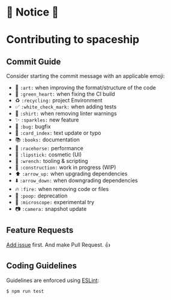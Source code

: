 # 🚧 Notice 🚧

# Contributing to spaceship

## Commit Guide
Consider starting the commit message with an applicable emoji:

* 🎨 `:art:`              when improving the format/structure of the code
* 💚 `:green_heart:`      when fixing the CI build
* ♻️ `:recycling:`        project Environment
* ✅ `:white_check_mark:` when adding tests
* 👕 `:shirt:`            when removing linter warnings
* ✨ `:sparkles:`         new feature
* 🐛 `:bug:`              bugfix
* 📇 `:card_index:`       text update or typo
* 📚 `:books:`            documentation
* 🐎 `:racehorse:`        performance
* 💄 `:lipstick:`         cosmetic (UI)
* 🔧 `:wrench:`           tooling & scripting
* 🚧 `:construction:`     work in progress (WIP)
* ⬆️  `:arrow_up:`         when upgrading dependencies
* ⬇️  `:arrow_down:`       when downgrading dependencies
* 🔥 `:fire:`             when removing code or files
* 💩 `:poop:`             deprecation
* 🔬 `:microscope:`       experimental try
* 📷 `:camera:`           snapshot update

## Feature Requests
[Add issue](https://github.com/emplody/spaceship/issues/new?template=feature.md) first. 
And make Pull Request. 👍

## Coding Guidelines
Guidelines are enforced using [ESLint](https://www.npmjs.com/package/eslint):

```bash
$ npm run test
```
